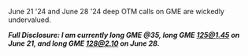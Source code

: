 June 21 '24 and June 28 '24 deep OTM calls on GME are wickedly undervalued.

***Full Disclosure: I am currently long GME @35, long GME 125@1.45 on June 21, and long GME 128@2.10 on June 28.***

